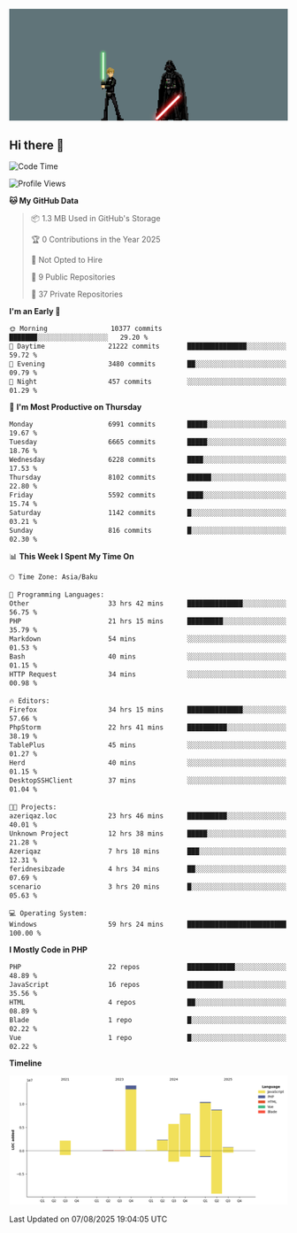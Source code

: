 <!--WALLPAPER-->
<p align='center'>
  <img src='assets/wallpapers/18.gif' alt='Banner'>
</p>
<!--/WALLPAPER-->

## Hi there 👋

<!--START_SECTION:waka-->
![Code Time](http://img.shields.io/badge/Code%20Time-77%20hrs%2024%20mins-blue)

![Profile Views](http://img.shields.io/badge/Profile%20Views-0-blue)

**🐱 My GitHub Data** 

> 📦 1.3 MB Used in GitHub's Storage 
 > 
> 🏆 0 Contributions in the Year 2025
 > 
> 🚫 Not Opted to Hire
 > 
> 📜 9 Public Repositories 
 > 
> 🔑 37 Private Repositories 
 > 
**I'm an Early 🐤** 

```text
🌞 Morning                10377 commits       ███████░░░░░░░░░░░░░░░░░░   29.20 % 
🌆 Daytime                21222 commits       ███████████████░░░░░░░░░░   59.72 % 
🌃 Evening                3480 commits        ██░░░░░░░░░░░░░░░░░░░░░░░   09.79 % 
🌙 Night                  457 commits         ░░░░░░░░░░░░░░░░░░░░░░░░░   01.29 % 
```
📅 **I'm Most Productive on Thursday** 

```text
Monday                   6991 commits        █████░░░░░░░░░░░░░░░░░░░░   19.67 % 
Tuesday                  6665 commits        █████░░░░░░░░░░░░░░░░░░░░   18.76 % 
Wednesday                6228 commits        ████░░░░░░░░░░░░░░░░░░░░░   17.53 % 
Thursday                 8102 commits        ██████░░░░░░░░░░░░░░░░░░░   22.80 % 
Friday                   5592 commits        ████░░░░░░░░░░░░░░░░░░░░░   15.74 % 
Saturday                 1142 commits        █░░░░░░░░░░░░░░░░░░░░░░░░   03.21 % 
Sunday                   816 commits         █░░░░░░░░░░░░░░░░░░░░░░░░   02.30 % 
```


📊 **This Week I Spent My Time On** 

```text
🕑︎ Time Zone: Asia/Baku

💬 Programming Languages: 
Other                    33 hrs 42 mins      ██████████████░░░░░░░░░░░   56.75 % 
PHP                      21 hrs 15 mins      █████████░░░░░░░░░░░░░░░░   35.79 % 
Markdown                 54 mins             ░░░░░░░░░░░░░░░░░░░░░░░░░   01.53 % 
Bash                     40 mins             ░░░░░░░░░░░░░░░░░░░░░░░░░   01.15 % 
HTTP Request             34 mins             ░░░░░░░░░░░░░░░░░░░░░░░░░   00.98 % 

🔥 Editors: 
Firefox                  34 hrs 15 mins      ██████████████░░░░░░░░░░░   57.66 % 
PhpStorm                 22 hrs 41 mins      ██████████░░░░░░░░░░░░░░░   38.19 % 
TablePlus                45 mins             ░░░░░░░░░░░░░░░░░░░░░░░░░   01.27 % 
Herd                     40 mins             ░░░░░░░░░░░░░░░░░░░░░░░░░   01.15 % 
DesktopSSHClient         37 mins             ░░░░░░░░░░░░░░░░░░░░░░░░░   01.04 % 

🐱‍💻 Projects: 
azeriqaz.loc             23 hrs 46 mins      ██████████░░░░░░░░░░░░░░░   40.01 % 
Unknown Project          12 hrs 38 mins      █████░░░░░░░░░░░░░░░░░░░░   21.28 % 
Azeriqaz                 7 hrs 18 mins       ███░░░░░░░░░░░░░░░░░░░░░░   12.31 % 
feridnesibzade           4 hrs 34 mins       ██░░░░░░░░░░░░░░░░░░░░░░░   07.69 % 
scenario                 3 hrs 20 mins       █░░░░░░░░░░░░░░░░░░░░░░░░   05.63 % 

💻 Operating System: 
Windows                  59 hrs 24 mins      █████████████████████████   100.00 % 
```

**I Mostly Code in PHP** 

```text
PHP                      22 repos            ████████████░░░░░░░░░░░░░   48.89 % 
JavaScript               16 repos            █████████░░░░░░░░░░░░░░░░   35.56 % 
HTML                     4 repos             ██░░░░░░░░░░░░░░░░░░░░░░░   08.89 % 
Blade                    1 repo              █░░░░░░░░░░░░░░░░░░░░░░░░   02.22 % 
Vue                      1 repo              █░░░░░░░░░░░░░░░░░░░░░░░░   02.22 % 
```



**Timeline**

![Lines of Code chart](https://raw.githubusercontent.com/feridnesibzade/feridnesibzade/main/assets/bar_graph.png)


 Last Updated on 07/08/2025 19:04:05 UTC
<!--END_SECTION:waka-->
